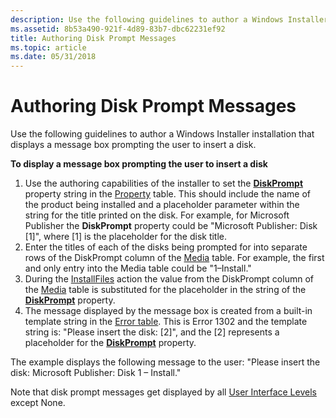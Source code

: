 ```yaml
---
description: Use the following guidelines to author a Windows Installer installation that displays a message box prompting the user to insert a disk.
ms.assetid: 8b53a490-921f-4d89-83b7-dbc62231ef92
title: Authoring Disk Prompt Messages
ms.topic: article
ms.date: 05/31/2018
---
```


# Authoring Disk Prompt Messages

Use the following guidelines to author a Windows Installer installation that displays a message box prompting the user to insert a disk.

**To display a message box prompting the user to insert a disk**

1.  Use the authoring capabilities of the installer to set the [**DiskPrompt**](diskprompt.md) property string in the [Property](property-table.md) table. This should include the name of the product being installed and a placeholder parameter within the string for the title printed on the disk. For example, for Microsoft Publisher the **DiskPrompt** property could be "Microsoft Publisher: Disk \[1\]", where \[1\] is the placeholder for the disk title.
2.  Enter the titles of each of the disks being prompted for into separate rows of the DiskPrompt column of the [Media](media-table.md) table. For example, the first and only entry into the Media table could be "1–Install."
3.  During the [InstallFiles](installfiles-action.md) action the value from the DiskPrompt column of the [Media](media-table.md) table is substituted for the placeholder in the string of the [**DiskPrompt**](diskprompt.md) property.
4.  The message displayed by the message box is created from a built-in template string in the [Error table](error-table.md). This is Error 1302 and the template string is: "Please insert the disk: \[2\]", and the \[2\] represents a placeholder for the [**DiskPrompt**](diskprompt.md) property.

The example displays the following message to the user: "Please insert the disk: Microsoft Publisher: Disk 1 – Install."

Note that disk prompt messages get displayed by all [User Interface Levels](user-interface-levels.md) except None.

 

 



